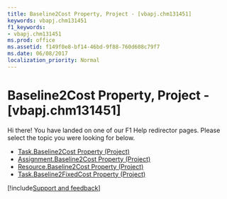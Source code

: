 ```yaml
---
title: Baseline2Cost Property, Project - [vbapj.chm131451]
keywords: vbapj.chm131451
f1_keywords:
- vbapj.chm131451
ms.prod: office
ms.assetid: f149f0e8-bf14-46bd-9f88-760d608c79f7
ms.date: 06/08/2017
localization_priority: Normal
---
```



# Baseline2Cost Property, Project - [vbapj.chm131451]

Hi there! You have landed on one of our F1 Help redirector pages. Please select the topic you were looking for below.

- [Task.Baseline2Cost Property (Project)](https://msdn.microsoft.com/library/ae1d835b-021b-2066-6826-21b068263e15%28Office.15%29.aspx)
- [Assignment.Baseline2Cost Property (Project)](https://msdn.microsoft.com/library/827ab8e6-0e4f-84a7-e77a-2966747c8d59%28Office.15%29.aspx)
- [Resource.Baseline2Cost Property (Project)](https://msdn.microsoft.com/library/497fcd5a-f99b-d3ae-f6ab-cf45e6d359c3%28Office.15%29.aspx)
- [Task.Baseline2FixedCost Property (Project)](https://msdn.microsoft.com/library/4075575f-0389-a009-3805-f9e78649150f%28Office.15%29.aspx)

[!include[Support and feedback](~/includes/feedback-boilerplate.md)]